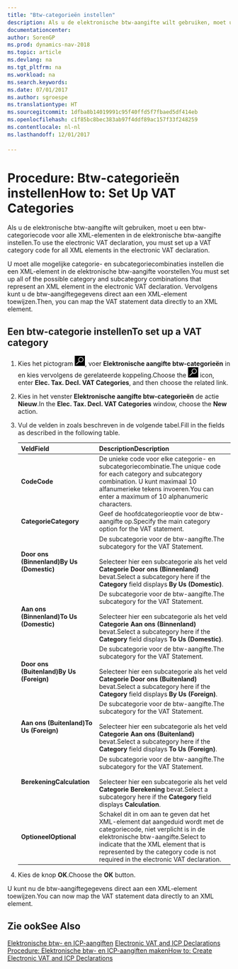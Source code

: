 ```yaml
---
title: "Btw-categorieën instellen"
description: Als u de elektronische btw-aangifte wilt gebruiken, moet u een btw-categoriecode voor alle XML-elementen in de elektronische btw-aangifte instellen.
documentationcenter: 
author: SorenGP
ms.prod: dynamics-nav-2018
ms.topic: article
ms.devlang: na
ms.tgt_pltfrm: na
ms.workload: na
ms.search.keywords: 
ms.date: 07/01/2017
ms.author: sgroespe
ms.translationtype: HT
ms.sourcegitcommit: 1dfba8b14019991c95f40ffd5f7fbaed5df414eb
ms.openlocfilehash: c1f85bc8bec383ab97f4ddf89ac157f33f248259
ms.contentlocale: nl-nl
ms.lasthandoff: 12/01/2017

---
```

# <a name="how-to-set-up-vat-categories"></a><span data-ttu-id="63847-103">Procedure: Btw-categorieën instellen</span><span class="sxs-lookup"><span data-stu-id="63847-103">How to: Set Up VAT Categories</span></span>
<span data-ttu-id="63847-104">Als u de elektronische btw-aangifte wilt gebruiken, moet u een btw-categoriecode voor alle XML-elementen in de elektronische btw-aangifte instellen.</span><span class="sxs-lookup"><span data-stu-id="63847-104">To use the electronic VAT declaration, you must set up a VAT category code for all XML elements in the electronic VAT declaration.</span></span>  

<span data-ttu-id="63847-105">U moet alle mogelijke categorie- en subcategoriecombinaties instellen die een XML-element in de elektronische btw-aangifte voorstellen.</span><span class="sxs-lookup"><span data-stu-id="63847-105">You must set up all of the possible category and subcategory combinations that represent an XML element in the electronic VAT declaration.</span></span> <span data-ttu-id="63847-106">Vervolgens kunt u de btw-aangiftegegevens direct aan een XML-element toewijzen.</span><span class="sxs-lookup"><span data-stu-id="63847-106">Then, you can map the VAT statement data directly to an XML element.</span></span>  

## <a name="to-set-up-a-vat-category"></a><span data-ttu-id="63847-107">Een btw-categorie instellen</span><span class="sxs-lookup"><span data-stu-id="63847-107">To set up a VAT category</span></span>  

1.  <span data-ttu-id="63847-108">Kies het pictogram ![Zoeken naar pagina of rapport](../../media/ui-search/search_small.png "pictogram Zoeken naar pagina of rapport"), voer **Elektronische aangifte btw-categorieën** in en kies vervolgens de gerelateerde koppeling.</span><span class="sxs-lookup"><span data-stu-id="63847-108">Choose the ![Search for Page or Report](../../media/ui-search/search_small.png "Search for Page or Report icon") icon, enter **Elec. Tax. Decl. VAT Categories**, and then choose the related link.</span></span>  
2.  <span data-ttu-id="63847-109">Kies in het venster **Elektronische aangifte btw-categorieën** de actie **Nieuw**.</span><span class="sxs-lookup"><span data-stu-id="63847-109">In the **Elec. Tax. Decl. VAT Categories** window, choose the **New** action.</span></span>  
3.  <span data-ttu-id="63847-110">Vul de velden in zoals beschreven in de volgende tabel.</span><span class="sxs-lookup"><span data-stu-id="63847-110">Fill in the fields as described in the following table.</span></span>  

    |<span data-ttu-id="63847-111">Veld</span><span class="sxs-lookup"><span data-stu-id="63847-111">Field</span></span>|<span data-ttu-id="63847-112">Description</span><span class="sxs-lookup"><span data-stu-id="63847-112">Description</span></span>|  
    |---------------------------------|---------------------------------------|  
    |<span data-ttu-id="63847-113">**Code**</span><span class="sxs-lookup"><span data-stu-id="63847-113">**Code**</span></span>|<span data-ttu-id="63847-114">De unieke code voor elke categorie- en subcategoriecombinatie.</span><span class="sxs-lookup"><span data-stu-id="63847-114">The unique code for each category and subcategory combination.</span></span> <span data-ttu-id="63847-115">U kunt maximaal 10 alfanumerieke tekens invoeren.</span><span class="sxs-lookup"><span data-stu-id="63847-115">You can enter a maximum of 10 alphanumeric characters.</span></span>|  
    |<span data-ttu-id="63847-116">**Categorie**</span><span class="sxs-lookup"><span data-stu-id="63847-116">**Category**</span></span>|<span data-ttu-id="63847-117">Geef de hoofdcategorieoptie voor de btw-aangifte op.</span><span class="sxs-lookup"><span data-stu-id="63847-117">Specify the main category option for the VAT statement.</span></span>|  
    |<span data-ttu-id="63847-118">**Door ons (Binnenland)**</span><span class="sxs-lookup"><span data-stu-id="63847-118">**By Us (Domestic)**</span></span>|<span data-ttu-id="63847-119">De subcategorie voor de btw-aangifte.</span><span class="sxs-lookup"><span data-stu-id="63847-119">The subcategory for the VAT Statement.</span></span><br /><br /> <span data-ttu-id="63847-120">Selecteer hier een subcategorie als het veld **Categorie** **Door ons (Binnenland)** bevat.</span><span class="sxs-lookup"><span data-stu-id="63847-120">Select a subcategory here if the **Category** field displays **By Us (Domestic)**.</span></span>|  
    |<span data-ttu-id="63847-121">**Aan ons (Binnenland)**</span><span class="sxs-lookup"><span data-stu-id="63847-121">**To Us (Domestic)**</span></span>|<span data-ttu-id="63847-122">De subcategorie voor de btw-aangifte.</span><span class="sxs-lookup"><span data-stu-id="63847-122">The subcategory for the VAT Statement.</span></span><br /><br /> <span data-ttu-id="63847-123">Selecteer hier een subcategorie als het veld **Categorie** **Aan ons (Binnenland)** bevat.</span><span class="sxs-lookup"><span data-stu-id="63847-123">Select a subcategory here if the **Category** field displays **To Us (Domestic)**.</span></span>|  
    |<span data-ttu-id="63847-124">**Door ons (Buitenland)**</span><span class="sxs-lookup"><span data-stu-id="63847-124">**By Us (Foreign)**</span></span>|<span data-ttu-id="63847-125">De subcategorie voor de btw-aangifte.</span><span class="sxs-lookup"><span data-stu-id="63847-125">The subcategory for the VAT Statement.</span></span><br /><br /> <span data-ttu-id="63847-126">Selecteer hier een subcategorie als het veld **Categorie** **Door ons (Buitenland)** bevat.</span><span class="sxs-lookup"><span data-stu-id="63847-126">Select a subcategory here if the **Category** field displays **By Us (Foreign)**.</span></span>|  
    |<span data-ttu-id="63847-127">**Aan ons (Buitenland)**</span><span class="sxs-lookup"><span data-stu-id="63847-127">**To Us (Foreign)**</span></span>|<span data-ttu-id="63847-128">De subcategorie voor de btw-aangifte.</span><span class="sxs-lookup"><span data-stu-id="63847-128">The subcategory for the VAT Statement.</span></span><br /><br /> <span data-ttu-id="63847-129">Selecteer hier een subcategorie als het veld **Categorie** **Aan ons (Buitenland)** bevat.</span><span class="sxs-lookup"><span data-stu-id="63847-129">Select a subcategory here if the **Category** field displays **To Us (Foreign)**.</span></span>|  
    |<span data-ttu-id="63847-130">**Berekening**</span><span class="sxs-lookup"><span data-stu-id="63847-130">**Calculation**</span></span>|<span data-ttu-id="63847-131">De subcategorie voor de btw-aangifte.</span><span class="sxs-lookup"><span data-stu-id="63847-131">The subcategory for the VAT Statement.</span></span><br /><br /> <span data-ttu-id="63847-132">Selecteer hier een subcategorie als het veld **Categorie** **Berekening** bevat.</span><span class="sxs-lookup"><span data-stu-id="63847-132">Select a subcategory here if the **Category** field displays **Calculation**.</span></span>|  
    |<span data-ttu-id="63847-133">**Optioneel**</span><span class="sxs-lookup"><span data-stu-id="63847-133">**Optional**</span></span>|<span data-ttu-id="63847-134">Schakel dit in om aan te geven dat het XML-element dat aangeduid wordt met de categoriecode, niet verplicht is in de elektronische btw-aangifte.</span><span class="sxs-lookup"><span data-stu-id="63847-134">Select to indicate that the XML element that is represented by the category code is not required in the electronic VAT declaration.</span></span>|  

4.  <span data-ttu-id="63847-135">Kies de knop **OK**.</span><span class="sxs-lookup"><span data-stu-id="63847-135">Choose the **OK** button.</span></span>  

<span data-ttu-id="63847-136">U kunt nu de btw-aangiftegegevens direct aan een XML-element toewijzen.</span><span class="sxs-lookup"><span data-stu-id="63847-136">You can now map the VAT statement data directly to an XML element.</span></span>  

## <a name="see-also"></a><span data-ttu-id="63847-137">Zie ook</span><span class="sxs-lookup"><span data-stu-id="63847-137">See Also</span></span>  
 <span data-ttu-id="63847-138">[Elektronische btw- en ICP-aangiften](electronic-vat-and-icp-declarations.md) </span><span class="sxs-lookup"><span data-stu-id="63847-138">[Electronic VAT and ICP Declarations](electronic-vat-and-icp-declarations.md) </span></span>  
 [<span data-ttu-id="63847-139">Procedure: Elektronische btw- en ICP-aangiften maken</span><span class="sxs-lookup"><span data-stu-id="63847-139">How to: Create Electronic VAT and ICP Declarations</span></span>](how-to-create-electronic-vat-and-icp-declarations.md)

